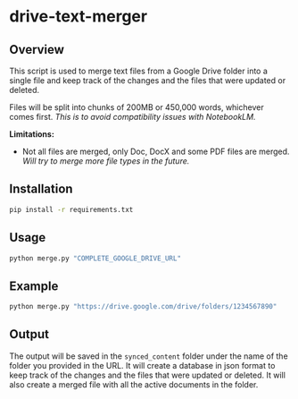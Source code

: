 # drive-text-merger
## Overview
This script is used to merge text files from a Google Drive folder into a single file and keep track of the changes and the files that were updated or deleted.

Files will be split into chunks of 200MB or 450,000 words, whichever comes first.
*This is to avoid compatibility issues with NotebookLM.*

**Limitations:**
 - Not all files are merged, only Doc, DocX and some PDF files are merged. *Will try to merge more file types in the future.*


## Installation
```bash
pip install -r requirements.txt
```

## Usage
```bash
python merge.py "COMPLETE_GOOGLE_DRIVE_URL"
```

## Example
```bash
python merge.py "https://drive.google.com/drive/folders/1234567890"
```

## Output
The output will be saved in the `synced_content` folder under the name of the folder you provided in the URL.
It will create a database in json format to keep track of the changes and the files that were updated or deleted.
It will also create a merged file with all the active documents in the folder.














